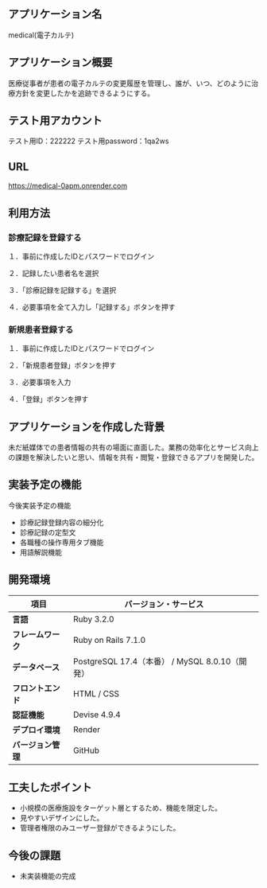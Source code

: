 ## アプリケーション名
medical(電子カルテ)

## アプリケーション概要
医療従事者が患者の電子カルテの変更履歴を管理し、誰が、いつ、どのように治療方針を変更したかを追跡できるようにする。

## テスト用アカウント
テスト用ID：222222
テスト用password：1qa2ws

## URL
https://medical-0apm.onrender.com

## 利用方法
### 診療記録を登録する
１．事前に作成したIDとパスワードでログイン

２．記録したい患者名を選択

３．「診療記録を記録する」を選択

４．必要事項を全て入力し「記録する」ボタンを押す

### 新規患者登録する
１．事前に作成したIDとパスワードでログイン

２．「新規患者登録」ボタンを押す

３．必要事項を入力

４．「登録」ボタンを押す

## アプリケーションを作成した背景
未だ紙媒体での患者情報の共有の場面に直面した。業務の効率化とサービス向上の課題を解決したいと思い、情報を共有・閲覧・登録できるアプリを開発した。

## 実装予定の機能
今後実装予定の機能
- 診療記録登録内容の細分化
- 診療記録の定型文
- 各職種の操作専用タブ機能
- 用語解説機能

## 開発環境
| 項目                | バージョン・サービス  |
|---------------------|---------------------|
| **言語**            | Ruby 3.2.0          |
| **フレームワーク**   | Ruby on Rails 7.1.0 |
| **データベース**     | PostgreSQL 17.4（本番） / MySQL 8.0.10（開発） |
| **フロントエンド**   | HTML / CSS          |
| **認証機能**        | Devise 4.9.4        |
| **デプロイ環境**     | Render              |
| **バージョン管理**   | GitHub              |

## 工夫したポイント
- 小規模の医療施設をターゲット層とするため、機能を限定した。
- 見やすいデザインにした。
- 管理者権限のみユーザー登録ができるようにした。

## 今後の課題
- 未実装機能の完成